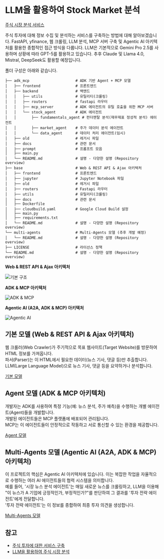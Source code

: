 # LLM을 활용하여 Stock Market 분석

[주식 시장 분석 서비스](https://stocks.sayouzone.com)

주식 투자에 대해 정보 수집 및 분석하는 서비스를 구축하는 방법에 대해 알아보겠습니다. FastAPI, yfinance, 웹 크롤링, LLM 분석, MCP 서버 구축 및 Agentic AI 아키텍처를 활용한 종합적인 접근 방식을 다룹니다. LLM은 기본적으로 Gemini Pro 2.5를 사용하며 상황에 따라 GPT-5를 활용하고 있습니다. 추후 Claude 및 Llama 4.0, Mistral, DeepSeek도 활용할 예정입니다.

폴더 구성은 아래와 같습니다.

```tree
├── adk_mcp                     # ADK 기반 Agent + MCP 모델
│   ├── frontend                # 프론트엔드             
│   ├── backend                 # 백엔드
│   │   ├── utils               # 유틸리티(크롤링)
│   │   ├── routers             # fastapi 라우터
│   │   ├── mcp_server          # ADK 에이전트의 유틸 호출을 위한 MCP 서버
│   │   └── stock_agent         # ADK 에이전트
│   │       ├── fundamentals_agent # 펀더멘탈 분석(재무제표 정성적 분석) 에이전트
│   │       ├── market_agent    # 주가 데이터 분석 에이전트
│   │       └── data_agent      # 데이터 처리 에이전트(임시)
│   ├── old                     # 레거시 파일
│   ├── docs                    # 관련 문서
│   ├── prompt                  # 프롬프트 모음
│   ├── main.py
│   └── README.md               # 설명 - 다양한 설명 (Repository overview)
├── base                        # Web & REST API & Ajax 아키텍처
│   ├── frontend                # 프론트엔드             
│   ├── jupyter                 # Jupyter Notebook 파일
│   ├── old                     # 레거시 파일
│   ├── routers                 # Fastapi 라우터
│   ├── utils                   # 유틸리티(크롤링)
│   ├── docs                    # 관련 문서
│   ├── Dockerfile
│   ├── cloudbuild.yaml         # Google Cloud Build 설정
│   ├── main.py
│   ├── requirements.txt
│   └── README.md               # 설명 - 다양한 설명 (Repository overview)
└── multi-agents                # Multi-Agents 모델 (추후 개발 예정)
│   └── README.md               # 설명 - 다양한 설명 (Repository overview)
├── LICENSE                     # 라이선스 정책
└── README.md                   # 설명 - 다양한 설명 (Repository overview)
```

**Web & REST API & Ajax 아키텍처**

![기본 구조](https://www.sayouzone.com/resource/images/blog/stock_analysis_basis.png)

**ADK & MCP 아키텍처**

![ADK & MCP](https://www.sayouzone.com/resource/images/blog/stock_analysis_agents.png)

**Agentic AI (A2A, ADK & MCP) 아키텍처**

![Agentic AI](https://www.sayouzone.com/resource/images/blog/stock_analysis_agentic_ai.png)

## 기본 모델 (Web & REST API & Ajax 아키텍처)

웹 크롤러(Web Crawler)가 주기적으로 목표 웹사이트(Target Website)를 방문하여 HTML 정보를 가져옵니다.<br>
파서(Parser)는 이 HTML에서 필요한 데이터(뉴스 기사, 댓글 등)만 추출합니다.<br>
LLM(Large Language Model)으로 뉴스 기사, 댓글 등을 요약하거나 분석합니다.

[기본 모델](https://github.com/sayouzone/stock-analysis/tree/main/base)

## Agent 모델 (ADK & MCP 아키텍처)

개발자는 ADK를 사용하여 특정 기능(예: 뉴스 분석, 주가 예측)을 수행하는 개별 에이전트(Agent)들을 개발합니다.<br>
개발된 에이전트들은 MCP 플랫폼에 배포되어 관리됩니다.<br>
MCP는 이 에이전트들이 안정적으로 작동하고 서로 통신할 수 있는 환경을 제공합니다.

[Agent 모델](https://github.com/sayouzone/stock-analysis/tree/main/adk_mcp)

## Multi-Agents 모델 (Agentic AI (A2A, ADK & MCP) 아키텍처)

이 프로젝트의 핵심은 Agentic AI 아키텍처에 있습니다. 이는 복잡한 작업을 자율적으로 수행하는 여러 AI 에이전트들의 협력 시스템을 의미합니다.<br>
예를 들어, '시장 뉴스 분석 에이전트'는 매일 새로운 뉴스를 크롤링하고, LLM을 이용해 "이 뉴스가 A 기업에 긍정적인가, 부정적인가?"를 판단하여 그 결과를 '투자 전략 에이전트'에게 전달합니다.<br>
'투자 전략 에이전트'는 이 정보를 종합하여 최종 투자 의견을 생성합니다.

[Multi-Agents 모델](https://github.com/sayouzone/stock-analysis/tree/main/multi-agents)

## 참고

- [주식 투자에 대한 서비스 구축](https://www.sayouzone.com/blog/item/stocks_investment_service_development)
- [LLM을 활용하여 주식 시장 분석](https://www.sayouzone.com/blog/item/stocks_overview)